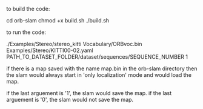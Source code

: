 to build the code:

cd orb-slam
chmod +x build.sh
./build.sh




to run the code: 

./Examples/Stereo/stereo_kitti Vocabulary/ORBvoc.bin Examples/Stereo/KITTI00-02.yaml PATH_TO_DATASET_FOLDER/dataset/sequences/SEQUENCE_NUMBER 1




if there is a map saved with the name map.bin in the orb-slam directory then the slam would always start in 'only localization' mode and would load the map. 

if the last arguement is '1', the slam would save the map. 
if the last arguement is '0', the slam would not save the map.
